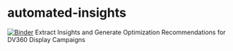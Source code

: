 # automated-insights
[![Binder](https://mybinder.org/badge_logo.svg)](https://mybinder.org/v2/gh/bryan-ahc/automated-insights/master)
Extract Insights and Generate Optimization Recommendations for DV360 Display Campaigns
